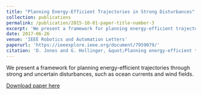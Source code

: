```yaml
---
title: "Planning Energy-Efficient Trajectories in Strong Disturbances"
collection: publications
permalink: /publication/2015-10-01-paper-title-number-3
excerpt: 'We present a framework for planning energy-efficient trajectories through strong and uncertain disturbances, such as ocean currents and wind fields.'
date: 2017-06-26
venue: 'IEEE Robotics and Automation Letters'
paperurl: 'https://ieeexplore.ieee.org/document/7959079/'
citation: 'D. Jones and G. Hollinger, &quot;Planning energy-efficient trajectories in strong disturbances&quot; <i>IEEE Robotics and Automation Letters</i>, vol. 2, no. 4, pp. 2080-2087, Oct. 2017'
---
```

We present a framework for planning energy-efficient trajectories through strong and uncertain disturbances, such as ocean currents and wind fields.

[Download paper here](https://ieeexplore.ieee.org/document/7959079/)